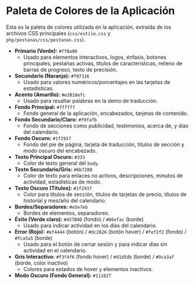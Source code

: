 # Paleta de Colores de la Aplicación

Esta es la paleta de colores utilizada en la aplicación, extraída de los archivos CSS principales (`css/estilo.css` y `php/pestanas/css/pestanas.css`).

*   **Primario (Verde):** `#ff8a00`
    *   Usado para elementos interactivos, logos, énfasis, botones principales, pestañas activas, títulos de características, relleno de barras de progreso, texto de precisión.
*   **Secundario (Naranja):** `#f97316`
    *   Usado para valores numéricos/porcentajes en las tarjetas de estadísticas.
*   **Acento (Amarillo):** `#e3810efc`
    *   Usado para resaltar palabras en la demo de traducción.
*   **Fondo Principal:** `#ffffff`
    *   Fondo general de la aplicación, encabezados, tarjetas de contenido.
*   **Fondo Secundario/Claro:** `#f9fafb`
    *   Fondo de secciones como publicidad, testimonios, acerca de, y días del calendario.
*   **Fondo Oscuro:** `#1f2937`
    *   Fondo del pie de página, tarjeta de traducción, títulos de sección y modo oscuro del encabezado.
*   **Texto Principal Oscuro:** `#333`
    *   Color de texto general del `body`.
*   **Texto Secundario/Gris:** `#6b7280`
    *   Color de texto para enlaces no activos, descripciones, minutos de actividad, estadísticas de modo.
*   **Texto Oscuro (Títulos):** `#1f2937`
    *   Color para títulos de sección, títulos de tarjetas de precio, títulos de historial y mes/año del calendario.
*   **Bordes/Separadores:** `#e5e7eb`
    *   Bordes de elementos, separadores.
*   **Éxito (Verde claro):** `#457B9D` (fondo) / `#86efac` (borde)
    *   Usado para indicar actividad en los días del calendario.
*   **Error (Rojo):** `#ef4444` (botón) / `#dc2626` (botón hover) / `#fef2f2` (fondo) / `#fca5a5` (borde)
    *   Usado para el botón de cerrar sesión y para indicar días sin actividad en el calendario.
*   **Gris Interactivo:** `#f3f4f6` (fondo hover) / `#d1d5db` (borde) / `#9ca3af` (borde, color inactivo)
    *   Colores para estados de hover y elementos inactivos.
*   **Modo Oscuro (Fondo General):** `#111827`
